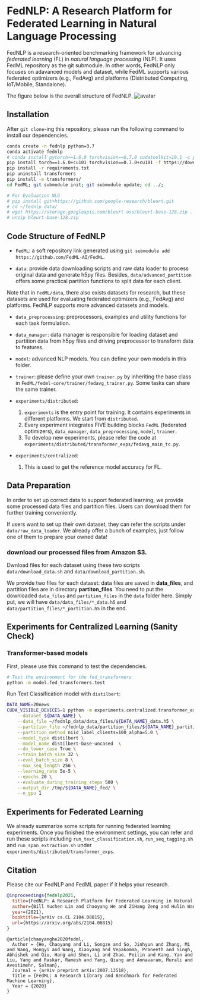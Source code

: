 # FedNLP: A Research Platform for Federated Learning in Natural Language Processing
 
<!-- This is FedNLP, an application ecosystem for federated natural language processing based on FedML framework (https://github.com/FedML-AI/FedML). -->

FedNLP is a research-oriented benchmarking framework for advancing *federated learning* (FL) in *natural language processing* (NLP).
It uses FedML repository as the git submodule. In other words, FedNLP only focuses on adavanced models and dataset, while FedML supports various
federated optimizers (e.g., FedAvg) and platforms (Distributed Computing, IoT/Mobile, Standalone).

The figure below is the overall structure of FedNLP.
![avatar](./FedNLP.png)

## Installation
<!-- http://doc.fedml.ai/#/installation -->
After `git clone`-ing this repository, please run the following command to install our dependencies.

```bash
conda create -n fednlp python=3.7
conda activate fednlp
# conda install pytorch==1.6.0 torchvision==0.7.0 cudatoolkit=10.1 -c pytorch -n fednlp
pip install torch==1.6.0+cu101 torchvision==0.7.0+cu101 -f https://download.pytorch.org/whl/torch_stable.html
pip install -r requirements.txt 
pip uninstall transformers
pip install -e transformers/
cd FedML; git submodule init; git submodule update; cd ../;

# For Evaluation NLG
# pip install git+https://github.com/google-research/bleurt.git
# cd ~/fednlp_data/
# wget https://storage.googleapis.com/bleurt-oss/bleurt-base-128.zip .
# unzip bleurt-base-128.zip
```

## Code Structure of FedNLP
<!-- Note: The code of FedNLP only uses `FedML/fedml_core` and `FedML/fedml_api`.
In near future, once FedML is stable, we will release it as a python package. 
At that time, we can install FedML package with pip or conda, without the need to use Git submodule. -->

- `FedML`: a soft repository link generated using `git submodule add https://github.com/FedML-AI/FedML`.


- `data`: provide data downloading scripts and raw data loader to process original data and generate h5py files. Besides, `data/advanced_partition` offers some practical partition functions to split data for each client.

Note that in `FedML/data`, there also exists datasets for research, but these datasets are used for evaluating federated optimizers (e.g., FedAvg) and platforms.
FedNLP supports more advanced datasets and models.

- `data_preprocessing`: preprocessors, examples and utility functions for each task formulation.

- `data_manager`: data manager is responsible for loading dataset and partition data from h5py files and driving preprocessor to transform data to features.

- `model`: advanced NLP models. You can define your own models in this folder.

- `trainer`: please define your own `trainer.py` by inheriting the base class in `FedML/fedml-core/trainer/fedavg_trainer.py`.
Some tasks can share the same trainer.

- `experiments/distributed`: 

    1. `experiments` is the entry point for training. It contains experiments in different platforms. We start from `distributed`.
    2. Every experiment integrates FIVE building blocks `FedML` (federated optimizers), `data_manager`, `data_preprocessing`, `model`, `trainer`.
    3. To develop new experiments, please refer the code at `experiments/distributed/transformer_exps/fedavg_main_tc.py`.

- `experiments/centralized`: 

    1. This is used to get the reference model accuracy for FL. 



## Data Preparation
In order to set up correct data to support federated learning, we provide some processed data files and partition files. Users can download them for further training conveniently.

If users want to set up their own dataset, they can refer the scripts under `data/raw_data_loader`. We already offer a bunch of examples, just follow one of them to prepare your owned data!
### download our processed files from Amazon S3.
Dwnload files for each dataset using these two scripts `data/download_data.sh` and `data/download_partition.sh`.

We provide two files for each dataset: data files are saved in  **data_files**, and partition files are in directory **partiton_files**. You need to put the downloaded `data_files` and `partition_files` in the `data` folder here. Simply put, we will have `data/data_files/*_data.h5` and `data/partition_files/*_partition.h5` in the end.

## Experiments for Centralized Learning (Sanity Check)

### Transformer-based models 

First, please use this command to test the dependencies.
```bash
# Test the environment for the fed_transformers
python -m model.fed_transformers.test
```

Run Text Classification model with `distilbert`:

```bash 
DATA_NAME=20news
CUDA_VISIBLE_DEVICES=1 python -m experiments.centralized.transformer_exps.main_tc \
    --dataset ${DATA_NAME} \
    --data_file ~/fednlp_data/data_files/${DATA_NAME}_data.h5 \
    --partition_file ~/fednlp_data/partition_files/${DATA_NAME}_partition.h5 \
    --partition_method niid_label_clients=100_alpha=5.0 \
    --model_type distilbert \
    --model_name distilbert-base-uncased  \
    --do_lower_case True \
    --train_batch_size 32 \
    --eval_batch_size 8 \
    --max_seq_length 256 \
    --learning_rate 5e-5 \
    --epochs 20 \
    --evaluate_during_training_steps 500 \
    --output_dir /tmp/${DATA_NAME}_fed/ \
    --n_gpu 1
```


## Experiments for Federated Learning

We already summarize some scripts for running federated learning experiments. Once you finished the environment settings, you can refer and run these scripts including `run_text_classification.sh`, `run_seq_tagging.sh` and `run_span_extraction.sh` under `experiments/distributed/transformer_exps`.


<!-- ### Update FedML Submodule 
This is only for internal contributors, can put this kind of info to a seperate readme file.
```
cd FedML
git checkout master && git pull
cd ..
git add FedML
git commit -m "updating submodule FedML to latest"
git push
```  -->


## Citation
Please cite our FedNLP and FedML paper if it helps your research.
```bib
@inproceedings{fednlp2021,
  title={FedNLP: A Research Platform for Federated Learning in Natural Language Processing},
  author={Bill Yuchen Lin and Chaoyang He and ZiHang Zeng and Hulin Wang and Yufen Huang and M. Soltanolkotabi and Xiang Ren and S. Avestimehr},
  year={2021},
  booktitle={arXiv cs.CL 2104.08815},
  url={https://arxiv.org/abs/2104.08815}
}
```

```
@article{chaoyanghe2020fedml,
  Author = {He, Chaoyang and Li, Songze and So, Jinhyun and Zhang, Mi and Wang, Hongyi and Wang, Xiaoyang and Vepakomma, Praneeth and Singh, Abhishek and Qiu, Hang and Shen, Li and Zhao, Peilin and Kang, Yan and Liu, Yang and Raskar, Ramesh and Yang, Qiang and Annavaram, Murali and Avestimehr, Salman},
  Journal = {arXiv preprint arXiv:2007.13518},
  Title = {FedML: A Research Library and Benchmark for Federated Machine Learning},
  Year = {2020}
}
```

 
